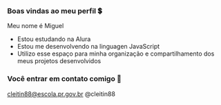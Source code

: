### Boas vindas ao meu perfil 💲

Meu nome é Miguel

- Estou estudando na Alura
- Estou me desenvolvendo na linguagen JavaScript
- Utilizo  esse espaço para minha organização  e compartilhamento dos meus projetos desenvolvidos

### Você entrar em contato comigo 📧
cleitin88@escola.pr.gov.br
@cleitin88
